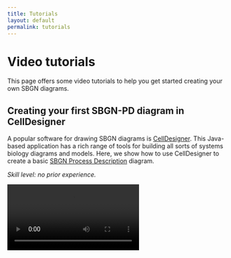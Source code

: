 ```yaml
---
title: Tutorials
layout: default
permalink: tutorials
---
```


# Video tutorials

This page offers some video tutorials to help you get started creating your own SBGN diagrams.


## Creating your first SBGN-PD diagram in CellDesigner
A popular software for drawing SBGN diagrams is [CellDesigner](https://www.celldesigner.org/). This Java-based application has a rich range of tools for building all sorts of systems biology diagrams and models. Here, we show how to use CellDesigner to create a basic [SBGN Process Description](specifications.md#process-description-language) diagram.

*Skill level: no prior experience.*

<video src="https://rupertoverall.net/videos/SBGN_PD_CellDesigner_1_Creating.mp4v" type="video/mp4" controls style="max-width:640px;">

CellDesigner can be downloaded from: [https://www.celldesigner.org/](https://www.celldesigner.org/)
